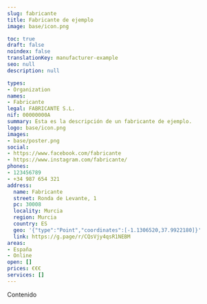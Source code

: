 ```yaml
---
slug: fabricante
title: Fabricante de ejemplo
image: base/icon.png

toc: true
draft: false
noindex: false
translationKey: manufacturer-example
seo: null
description: null

types:
- Organization
names:
- Fabricante
legal: FABRICANTE S.L.
nif: 00000000A
summary: Esta es la descripción de un fabricante de ejemplo.
logo: base/icon.png
images:
- base/poster.png
social:
- https://www.facebook.com/fabricante
- https://www.instagram.com/fabricante/
phones:
- 123456789
- +34 987 654 321
address:
  name: Fabricante
  street: Ronda de Levante, 1
  pc: 30008
  locality: Murcia
  region: Murcia
  country: ES
  geo: '{"type":"Point","coordinates":[-1.1306520,37.9922180]}'
  link: https://g.page/r/CQsVjy4qsR1NEBM
areas:
- España
- Online
open: []
prices: €€€
services: []
---
```

Contenido